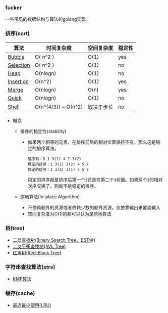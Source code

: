 ### fucker
一些常见的数据结构与算法的golang实现。



### 排序(sort)

| 算法                                                         | 时间复杂度          | 空间复杂度 | 稳定性 |
| ------------------------------------------------------------ | ------------------- | ---------- | ------ |
| [Bubble](https://github.com/bestgopher/fucker/blob/master/sort/internal/bubble.go) | O( n^2 )            | O(1)       | yes    |
| [Selection](https://github.com/bestgopher/fucker/blob/master/sort/internal/selection.go) | O( n^2 )            | O(1)       | no     |
| [Heap](https://github.com/bestgopher/fucker/blob/master/sort/internal/heap.go) | O(nlogn)            | O(1)       | no     |
| [Insertion](https://github.com/bestgopher/fucker/blob/master/sort/internal/insertion.go) | O(n^2)              | O(1)       | yes    |
| [Merge](https://github.com/bestgopher/fucker/blob/master/sort/internal/merge.go) | O(nlogn)            | O(n)       | yes    |
| [Quick](https://github.com/bestgopher/fucker/blob/master/sort/internal/quick.go) | O(nlogn)            | O(1)       | no     |
| [Shell](https://github.com/bestgopher/fucker/blob/master/sort/internal/shell.go) | O(n^(4/3)) ~ O(n^2) | 取决于步长 | no     |

- 概念

  - 排序的稳定性(stability)

     - 如果两个相等的元素，在排序前后的相对位置保持不变，那么这是稳定的排序算法。

       ```
       排序前：5 1 3(1) 4 7 3(2)
       稳定的排序：1 3(1) 3(2) 4 5 7
       稳定的排序：1 3(2) 3(1) 4 5 7
       ```
       
       稳定的排序就是排序后第一个`3`还是在第二个`3`前面。如果两个`3`的相对次序交换了，则就不是稳定的排序。

  - 原地算法(In-place Algorithm)

     - 不依赖额外的资源或者依赖少数的额外资源，仅依靠输出来覆盖输入
     - 空间复杂度为O(1)的都可以认为是原地算法

### 树(tree)

-  [二叉查找树(Binary Search Tree，BST树)](https://github.com/bestgopher/fucker/blob/master/tree/binary_search_tree.go)
-  [二叉平衡查找树(AVL Tree)](https://github.com/bestgopher/fucker/blob/master/tree/avl_tree.go)
-  [红黑树(Red-Black Tree)](https://github.com/bestgopher/fucker/blob/master/tree/red_black_tree.go)

### 字符串查找算法(strs)
-  [KMP算法](https://github.com/bestgopher/fucker/blob/master/strs/kmp.go)

### 缓存(cache)

- [最近最少使用(LRU)](https://github.com/bestgopher/fucker/blob/master/cache/lru.go)


